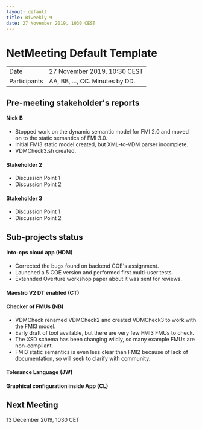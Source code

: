 ```yaml
---
layout: default
title: Biweekly 9
date: 27 November 2019, 1030 CEST
---
```


<script src="https://code.jquery.com/jquery-1.11.1.min.js">
</script>
<script src="/javascripts/edit.js"></script>
<script>setEditButonNm();</script>

# NetMeeting Default Template

|||
|---|---|
| Date | 27 November 2019, 10:30 CEST |
| Participants | AA, BB, ..., CC.  Minutes by DD. |


## Pre-meeting stakeholder's reports

<!-- Please keep in mind that the minutes are publicly available, and that
private information must be stored elsewhere.  -->

#### Nick B
* Stopped work on the dynamic semantic model for FMI 2.0 and moved on to the static semantics of FMI 3.0.
* Initial FMI3 static model created, but XML-to-VDM parser incomplete.
* VDMCheck3.sh created.

#### Stakeholder 2
* Discussion Point 1
* Discussion Point 2 

#### Stakeholder 3
* Discussion Point 1
* Discussion Point 2


## Sub-projects status


#### Into-cps cloud app (HDM)
* Corrected the bugs found on backend COE's assignment.
* Launched a 5 COE version and performed first multi-user tests.
* Extennded Overture workshop paper about it was sent for reviews.

#### Maestro V2 DT enabled (CT)

#### Checker of FMUs (NB)
* VDMCheck renamed VDMCheck2 and created VDMCheck3 to work with the FMI3 model.
* Early draft of tool available, but there are very few FMI3 FMUs to check.
* The XSD schema has been changing wildly, so many example FMUs are non-compliant.
* FMI3 static semantics is even less clear than FMI2 because of lack of documentation, so will seek to clarify with community.

#### Tolerance Language (JW)

#### Graphical configuration inside App (CL)


Next Meeting
------------

13 December 2019, 1030 CET


<div id="edit_page_div"></div>

